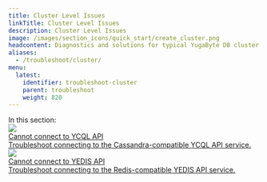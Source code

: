 ```yaml
---
title: Cluster Level Issues
linkTitle: Cluster Level Issues
description: Cluster Level Issues
image: /images/section_icons/quick_start/create_cluster.png
headcontent: Diagnostics and solutions for typical YugaByte DB cluster issues.
aliases:
  - /troubleshoot/cluster/
menu:
  latest:
    identifier: troubleshoot-cluster
    parent: troubleshoot
    weight: 820
---
```


<div class="contents-title">In this section:</div>

<div class="row">
  <div class="col-12 col-md-6 col-lg-12 col-xl-6">
    <a class="section-link icon-offset" href="connect-cassandra">
      <div class="head">
        <img class="icon" src="/images/section_icons/troubleshoot/troubleshoot.png" aria-hidden="true" />
        <div class="title">Cannot connect to YCQL API</div>
      </div>
      <div class="body">
        Troubleshoot connecting to the Cassandra-compatible YCQL API service.
      </div>
    </a>
  </div>

  <div class="col-12 col-md-6 col-lg-12 col-xl-6">
    <a class="section-link icon-offset" href="connect-redis">
      <div class="head">
        <img class="icon" src="/images/section_icons/troubleshoot/troubleshoot.png" aria-hidden="true" />
        <div class="title">Cannot connect to YEDIS API</div>
      </div>
      <div class="body">
        Troubleshoot connecting to the Redis-compatible YEDIS API service.
      </div>
    </a>
  </div>
</div>
